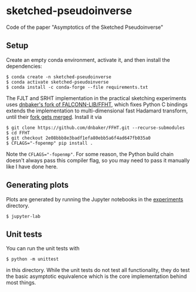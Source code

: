 # sketched-pseudoinverse
Code of the paper "Asymptotics of the Sketched Pseudoinverse"

## Setup

Create an empty conda environment, activate it, and then install the dependencies:
```
$ conda create -n sketched-pseudoinverse
$ conda activate sketched-pseudoinverse
$ conda install -c conda-forge --file requirements.txt
```

The FJLT and SRHT implementation in the practical sketching experiments uses [dnbaker's fork of FALCONN-LIB/FFHT](https://github.com/dnbaker/FFHT), 
which fixes Python C bindings extends the implementation to multi-dimensional fast Hadamard transform, 
until their [fork gets merged](https://github.com/FALCONN-LIB/FFHT/pull/32). Install it via
```
$ git clone https://github.com/dnbaker/FFHT.git --recurse-submodules
$ cd FFHT
$ git checkout 2e08bbb8e3badf1efa80ebb5a6f4ad647fb035a0
$ CFLAGS="-fopenmp" pip install .
```
Note the `CFLAGS="-fopenmp"`. For some reason, the Python build chain doesn't always pass this compiler flag, so you may need to pass it manually like I have done here.


## Generating plots
Plots are generated by running the Jupyter notebooks in the [experiments](https://github.com/dlej/sketched-pseudoinverse/blob/main/experiments/) directory.
```
$ jupyter-lab
```

## Unit tests
You can run the unit tests with
```
$ python -m unittest
```
in this directory. While the unit tests do not test all functionality,
they do test the basic asymptotic equivalence which is the core implementation behind most things.